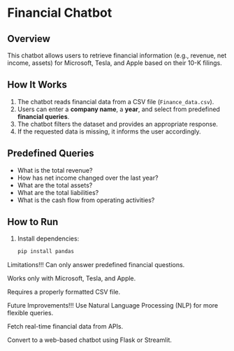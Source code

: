 # Financial Chatbot

## Overview
This chatbot allows users to retrieve financial information (e.g., revenue, net income, assets) for Microsoft, Tesla, and Apple based on their 10-K filings. 

## How It Works
1. The chatbot reads financial data from a CSV file (`Finance_data.csv`).
2. Users can enter a **company name**, a **year**, and select from predefined **financial queries**.
3. The chatbot filters the dataset and provides an appropriate response.
4. If the requested data is missing, it informs the user accordingly.

## Predefined Queries
- What is the total revenue?
- How has net income changed over the last year?
- What are the total assets?
- What are the total liabilities?
- What is the cash flow from operating activities?

## How to Run
1. Install dependencies:
   ```bash
   pip install pandas

Limitations!!!
Can only answer predefined financial questions.

Works only with Microsoft, Tesla, and Apple.

Requires a properly formatted CSV file.

Future Improvements!!!
Use Natural Language Processing (NLP) for more flexible queries.

Fetch real-time financial data from APIs.

Convert to a web-based chatbot using Flask or Streamlit.